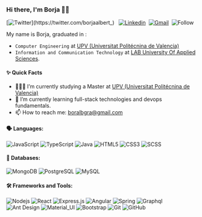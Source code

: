 ### Hi there, I'm Borja 👋👨


[![Twitter](https://img.shields.io/badge/-Twitter-1ca0f1?style=flat&labelColor=1ca0f1&logo=twitter&logoColor=white&link=https://twitter.com/borjaalbert_)](https://twitter.com/borjaalbert_) &nbsp;
[![Linkedin](https://img.shields.io/badge/-LinkedIn-blue?style=flat&logo=Linkedin&logoColor=white&link=https://es.linkedin.com/in/boralbgra/)](https://es.linkedin.com/in/boralbgra/)&nbsp;
[![Gmail](https://img.shields.io/badge/-Gmail-c14438?style=flat&logo=Gmail&logoColor=white&link=mailto:boralbgra@gmail.com)](mailto:boralbgra@gmail.com)&nbsp;
![Follow](https://img.shields.io/github/followers/boralbgra?style=social)


My name is Borja, graduated in :
* `Computer Engineering` at [UPV (Universitat Politécnina de Valencia)](http://www.upv.es/)
* `Information and Communication Technology` at [LAB University Of Applied Sciences](https://www.lab.fi/en).


#### ✨ Quick Facts

- 👨🏽‍💻 I’m currently studying a Master at [UPV (Universitat Politécnina de Valencia)](http://www.upv.es/)
- 🌱 I’m currently learning full-stack technologies and devops fundamentals.
- 📫 How to reach me: boralbgra@gmail.com

#### 🗣️ Languages:

![JavaScript](https://img.shields.io/badge/-JavaScript-black?style=flat-square&logo=javascript)
![TypeScript](https://img.shields.io/badge/-TypeScript-black?style=flat-square&logo=typeScript)
![Java](https://img.shields.io/badge/-Java-black?style=flat-square&logo=java)
![HTML5](https://img.shields.io/badge/-HTML5-black?style=flat-square&logo=html5&logoColor=white)
![CSS3](https://img.shields.io/badge/-CSS3-black?style=flat-square&logo=css3)
![SCSS](https://img.shields.io/badge/-SCSS-black?style=flat-square&logo=SASS)

#### 💾 Databases:
![MongoDB](https://img.shields.io/badge/-Mongodb-black?style=flat-square&logo=mongodb)
![PostgreSQL](https://img.shields.io/badge/-PostgreSQL-black?style=flat-square&logo=postgresql)
![MySQL](https://img.shields.io/badge/-MySQL-black?style=flat-square&logo=mysql)

#### 🛠️ Frameworks and Tools:

![Nodejs](https://img.shields.io/badge/-Nodejs-black?style=flat-square&logo=Node.js)
![React](https://img.shields.io/badge/-React-black?style=flat-square&logo=react)
![Express.js](https://img.shields.io/badge/-Express-black?style=flat-square&logo=express)
![Angular](https://img.shields.io/badge/-Angular-black?style=flat-square&logo=angular)
![Spring](https://img.shields.io/badge/-Spring-black?style=flat-square&logo=spring)
![Graphql](https://img.shields.io/badge/-Graphql-black?style=flat-square&logo=graphql)
![Ant Design](https://img.shields.io/badge/-antd-black?style=flat-square&logo=antdesign)
![Material_UI](https://img.shields.io/badge/-Material_UI-black?style=flat-square&logo=material-ui)
![Bootstrap](https://img.shields.io/badge/-Bootstrap-black?style=flat-square&logo=bootstrap)
![Git](https://img.shields.io/badge/-Git-black?style=flat-square&logo=git)
![GitHub](https://img.shields.io/badge/-GitHub-black?style=flat-square&logo=github)

  



<!--
**boralbgra/boralbgra** is a ✨ _special_ ✨ repository because its `README.md` (this file) appears on your GitHub profile.

Here are some ideas to get you started:

- 🔭 I’m currently working on ...
- 🌱 I’m currently learning ...
- 👯 I’m looking to collaborate on ...
- 🤔 I’m looking for help with ...
- 💬 Ask me about ...
- 📫 How to reach me: ...
- 😄 Pronouns: ...
- ⚡ Fun fact: ...
-->
